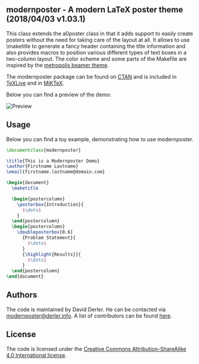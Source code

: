 ## modernposter - A modern LaTeX poster theme (2018/04/03 v1.03.1)

This class extends the a0poster class in that it adds support to easily create posters without the need for taking care of the layout at all. It allows to use \maketitle to generate a fancy header containing the title information and also provides macros to position various different types of text boxes in a two-column layout. The color scheme and some parts of the Makefile are inspired by the [metropolis beamer theme](https://github.com/matze/mtheme). 

The modernposter package can be found on [CTAN](https://ctan.org/pkg/modernposter) and is included in [TeXLive](https://ctan.org/pkg/texlive) and in [MiKTeX](https://ctan.org/pkg/miktex).

Below you can find a preview of the demo:

![Preview](https://i.imgur.com/XUr9a5U.jpg)

## Usage

Below you can find a toy example, demonstrating how to use modernposter.

```latex
\documentclass{modernposter}

\title{This is a Modernposter Demo}
\author{Firstname Lastname}
\email{firstname.lastname@domain.com} 

\begin{document}
  \maketitle  

  \begin{postercolumn}
    \posterbox{Introduction}{ 
      $\dots$
    }
  \end{postercolumn} 
  \begin{postercolumn}
    \doubleposterbox[0.6]
      {Problem Statement}{
        $\dots$
      }
      {\highlight{Results}}{ 
        $\dots$
      }
  \end{postercolumn}
\end{document}
```

## Authors
The code is maintained by David Derler. He can be contacted via [modernposter@derler.info](mailto:modernposter@derler.info). A list of contributors can be found [here](https://github.com/derlerd/modernposter/graphs/contributors).

## License
The code is licensed under the [Creative Commons Attribution-ShareAlike 4.0 International license](https://creativecommons.org/licenses/by-sa/4.0/).
